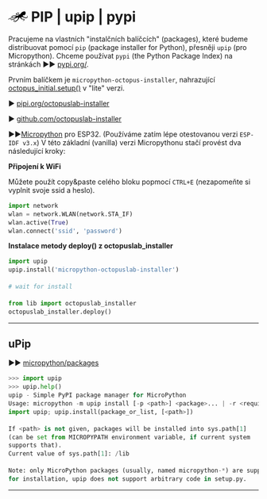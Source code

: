 # ![logo](img/logo_small.png) PIP | upip | pypi

Pracujeme na vlastních "instalčních balíčcích" (packages), které budeme distribuovat pomocí `pip` (package installer for Python), přesněji `upip` (pro Micropython). Chceme používat `pypi` (the Python Package Index) na stránkách ►► [pypi.org/](https://pypi.org/).


Prvním balíčkem je `micropython-octopus-installer`, nahrazující [octopus_initial.setup()](../install/#octopus_initialsetup) v "lite" verzi.

► [pipi.org/octopuslab-installer](https://pypi.org/project/micropython-octopuslab-installer/#data)

► [github.com/octopuslab-installer](https://github.com/octopusengine/octopuslab-installer)

►►[Micropython](http://micropython.org/download/esp32/) pro ESP32. (Používáme zatím lépe otestovanou verzi `ESP-IDF v3.x`)
V této základní (vanilla) verzi Micropythonu stačí provést dva následující kroky:


**Připojení k WiFi**

Můžete použít copy&paste celého bloku popmocí `CTRL+E`
(nezapomeňte si vyplnit svoje ssid a heslo).

```python
import network
wlan = network.WLAN(network.STA_IF)
wlan.active(True)
wlan.connect('ssid', 'password')
```

**Instalace metody deploy() z octopuslab_installer**
```python
import upip
upip.install('micropython-octopuslab-installer')

# wait for install

from lib import octopuslab_installer
octopuslab_installer.deploy()
```

---

## uPip

►► [micropython/packages](https://docs.micropython.org/en/latest/reference/packages.html)


```python
>>> import upip
>>> upip.help()
upip - Simple PyPI package manager for MicroPython
Usage: micropython -m upip install [-p <path>] <package>... | -r <requirements.txt>
import upip; upip.install(package_or_list, [<path>])

If <path> is not given, packages will be installed into sys.path[1]
(can be set from MICROPYPATH environment variable, if current system
supports that).
Current value of sys.path[1]: /lib

Note: only MicroPython packages (usually, named micropython-*) are supported
for installation, upip does not support arbitrary code in setup.py.
```


---